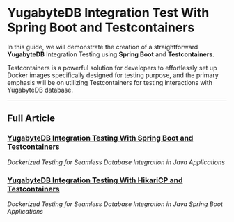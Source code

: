 # YugabyteDB Integration Test With Spring Boot and Testcontainers

In this guide, we will demonstrate the creation of a straightforward **YugabyteDB** Integration Testing using **Spring Boot** and **Testcontainers**.

Testcontainers is a powerful solution for developers to effortlessly set up Docker images specifically designed for testing purpose,
and the primary emphasis will be on utilizing Testcontainers for testing interactions with YugabyteDB database.

-----------

## Full Article
### [YugabyteDB Integration Testing With Spring Boot and Testcontainers](https://medium.com/itnext/yugabytedb-integration-testing-with-spring-boot-and-testcontainers-72a9298ab2dc)
_Dockerized Testing for Seamless Database Integration in Java Applications_

### [YugabyteDB Integration Testing With HikariCP and Testcontainers]()
_Dockerized Testing for Seamless Database Integration in Java Spring Boot Applications_
